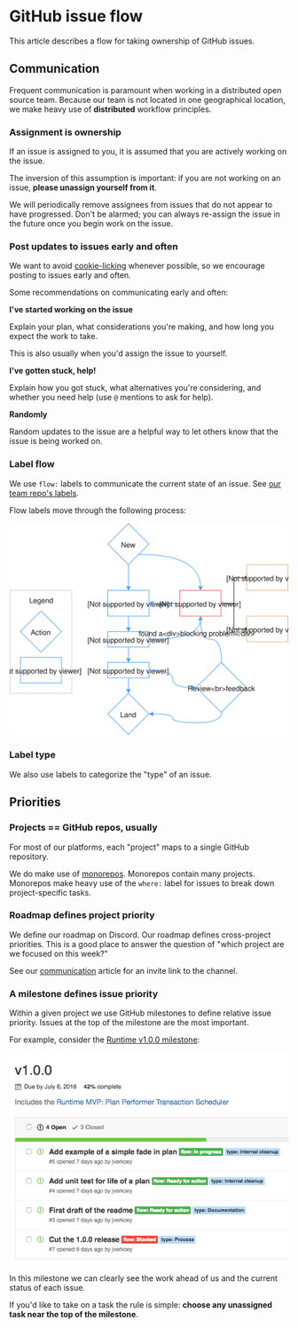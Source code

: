 # GitHub issue flow

This article describes a flow for taking ownership of GitHub issues.

## Communication

Frequent communication is paramount when working in a distributed open source team. Because our team is not located in one geographical location, we make heavy use of **distributed** workflow principles.

### Assignment is ownership

If an issue is assigned to you, it is assumed that you are actively working on the issue.

The inversion of this assumption is important: if you are not working on an issue, **please unassign yourself from it**.

We will periodically remove assignees from issues that do not appear to have progressed. Don't be alarmed; you can always re-assign the issue in the future once you begin work on the issue.

### Post updates to issues early and often

We want to avoid [cookie-licking](http://communitymgt.wikia.com/wiki/Cookie_Licking) whenever possible, so we encourage posting to issues early and often.

Some recommendations on communicating early and often:

**I've started working on the issue**

Explain your plan, what considerations you're making, and how long you expect the work to take.

This is also usually when you'd assign the issue to yourself.

**I've gotten stuck, help!**

Explain how you got stuck, what alternatives you're considering, and whether you need help (use `@` mentions to ask for help).

**Randomly**

Random updates to the issue are a helpful way to let others know that the issue is being worked on.

### Label flow

We use `flow:` labels to communicate the current state of an issue. See [our team repo's labels](https://github.com/material-motion/material-motion-team/labels).

Flow labels move through the following process:

![](../_assets/LabelFlow.svg)

### Label type

We also use labels to categorize the "type" of an issue.

## Priorities

### Projects == GitHub repos, usually

For most of our platforms, each "project" maps to a single GitHub repository.

We do make use of [monorepos](http://danluu.com/monorepo/). Monorepos contain many projects. Monorepos make heavy use of the `where:` label for issues to break down project-specific tasks.

### Roadmap defines project priority

We define our roadmap on Discord. Our roadmap defines cross-project priorities. This is a good place to answer the question of "which project are we focused on this week?"

See our [communication](../communication.md) article for an invite link to the channel.

### A milestone defines issue priority

Within a given project we use GitHub milestones to define relative issue priority. Issues at the top of the milestone are the most important.

For example, consider the [Runtime v1.0.0 milestone](https://github.com/material-motion/material-motion-runtime-objc/milestone/1):

![](../_assets/runtime-v1.0.0.png)

In this milestone we can clearly see the work ahead of us and the current status of each issue.

If you'd like to take on a task the rule is simple: **choose any unassigned task near the top of the milestone**.